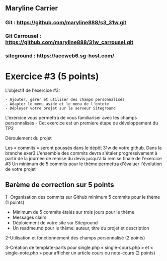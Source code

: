 ## Maryline Carrier 
### Git : https://github.com/maryline888/s3_31w.git
### Git Carrousel : https://github.com/maryline888/31w_carrousel.git
### siteground : https://aecweb6.sg-host.com/

# Exercice #3 (5 points)

L'objectif de l'exercice #3:

    - Ajouter, gérer et utiliser des champs personnalisés
    - Adapter le menu aside et le menu de l'entete
    - Déployer votre projet sur le serveur Siteground

L'exercice vous permettra de vous familiariser avec les champs personnalisés
    - Cet exercice est un premiere étape de développement du TP2

Déroulement du projet

Les « commits » seront poussés dans le dépôt 31w de votre github. Dans la branche exer3 L'ensemble des commits devra s'étaler progressivement à partir de la journée de remise du devis jusqu'à la remise finale de l'exercice #3 Un minimum de 5 commits pour le thème permettra d'évaluer l'évolution de votre projet

## Barème de correction sur 5 points
1- Organisation des commits sur Github minimum 5 commits pour le thème (1 points)

 - Minimum de 5 commits étalés sur trois jours pour le thème
 - Messages clairs
 - Déploiement de votre site sur Siteground
 - Un readme.md pour le thème: auteur, titre du projet et description

2-Utilisation et fonctionnement des champs personnalisé (2 points)

3-Création de template-parts pour single.php « single-cours.php » et « single-note.php » pour afficher un article cours ou note-cours (2 points)